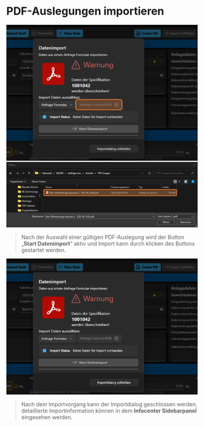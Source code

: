 # PDF-Auslegungen importieren

![image](/LiftDataManager/Docs/HelpImages/image35.png)  
![image](/LiftDataManager/Docs/HelpImages/image36.png)  

>Nach der Auswahl einer gültigen PDF-Auslegung wird der Button „**Start Datenimport**“ aktiv und Import kann durch klicken des Buttons gestartet werden.  

![image](/LiftDataManager/Docs/HelpImages/image37.png)  

>Nach dem Importvorgang kann der Importdialog geschlossen werden, detaillierte Importinformation können in dem **Infocenter Sidebarpanel** eingesehen werden.  

[//]: # (Tags: PDF-Import | importieren |  Auslegungen einlesen | Pdf einlesen)  
